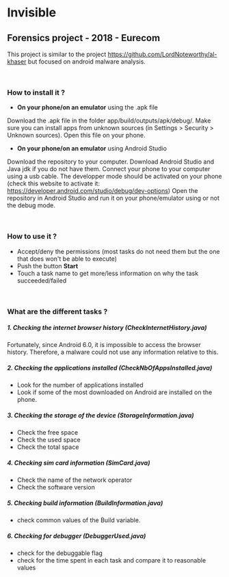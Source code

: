 # Invisible

## Forensics project - 2018 - Eurecom

This project is similar to the project https://github.com/LordNoteworthy/al-khaser but focused on android malware analysis.

&nbsp;
### **How to install it ?**

- **On your phone/on an emulator** using the .apk file

Download the .apk file in the folder app/build/outputs/apk/debug/.
Make sure you can install apps from unknown sources (in Settings > Security > Unknown sources).
Open this file on your phone. 

- **On your phone/on an emulator** using Android Studio

Download the repository to your computer.
Download Android Studio and Java jdk if you do not have them.
Connect your phone to your computer using a usb cable.
The developper mode should be activated on your phone (check this website to activate it: https://developer.android.com/studio/debug/dev-options)
Open the repository in Android Studio and run it on your phone/emulator using or not the debug mode.

&nbsp;
### **How to use it ?**

- Accept/deny the permissions (most tasks do not need them but the one that does won't be able to execute)
- Push the button **Start**
- Touch a task name to get more/less information on why the task succeeded/failed

&nbsp;
### **What are the different tasks ?**

##### 1. Checking the internet browser history (CheckInternetHistory.java)
Fortunately, since Android 6.0, it is impossible to access the browser history. Therefore, a malware could not use any information relative to this.

##### 2. Checking the applications installed (CheckNbOfAppsInstalled.java)
   - Look for the number of applications installed
   - Look if some of the most downloaded on Android are installed on the phone.

##### 3. Checking the storage of the device (StorageInformation.java)
   - Check the free space
   - Check the used space
   - Check the total space

##### 4. Checking sim card information (SimCard.java)
   - Check the name of the network operator
   - Check the software version

##### 5. Checking build information (BuildInformation.java)
   - check common values of the Build variable.

##### 6. Checking for debugger (DebuggerUsed.java)
   - check for the debuggable flag
   - check for the time spent in each task and compare it to reasonable values
